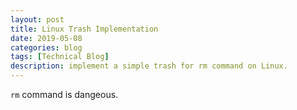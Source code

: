 ```yaml
---
layout: post
title: Linux Trash Implementation
date: 2019-05-08
categories: blog
tags: [Technical Blog]
description: implement a simple trash for rm command on Linux.
---
```


`rm` command is dangeous.

